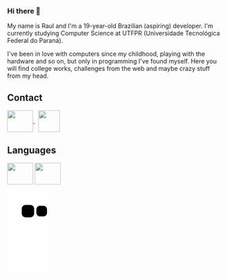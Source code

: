 ### Hi there 👋

My name is Raul and I'm a 19-year-old Brazilian (aspiring) developer. I'm currently studying Computer Science at UTFPR (Universidade Tecnológica Federal do Paraná).

I've been in love with computers since my childhood, playing with the hardware and so on, but only in programming I've found myself. Here you will find college works, challenges from the web and maybe crazy stuff from my head.

## Contact
<a href="https://www.linkedin.com/in/raul-souza-silva-0634b3231/">
  
  <img src="https://cdn.jsdelivr.net/gh/devicons/devicon/icons/linkedin/linkedin-original.svg" align="center" height="50" width="60">
  
</a>
&nbsp;
<a href="https://discordapp.com/users/246318073815105547">
  
  <img src="https://img.icons8.com/color/344/discord--v2.png" align="center" height="50" width="50">
  
</a>

## Languages

<div>
  <img src="https://cdn.jsdelivr.net/gh/devicons/devicon/icons/c/c-original.svg" align="center" height="50" width="60">
  
  <img src="https://cdn.jsdelivr.net/gh/devicons/devicon/icons/python/python-original.svg" align="center" height="50" width="60">
</div>

![snake gif](https://github.com/lilrau/lilrau/blob/output/github-contribution-grid-snake.svg)

